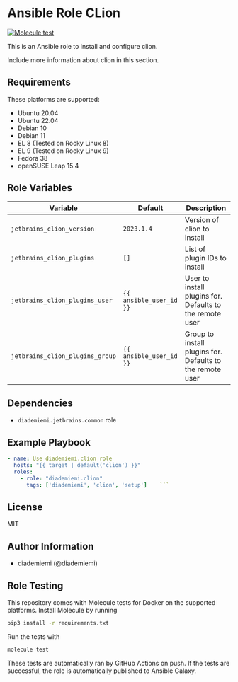 Ansible Role CLion
=========

[![Molecule test](https://github.com/diademiemi/ansible_collection_diademiemi.jetbrains/actions/workflows/ansible-role-clion.yml/badge.svg)](https://github.com/diademiemi/ansible_collection_diademiemi.jetbrains/actions/workflows/ansible-role-clion.yml)

This is an Ansible role to install and configure clion.

Include more information about clion in this section.

Requirements
------------
These platforms are supported:
- Ubuntu 20.04
- Ubuntu 22.04
- Debian 10
- Debian 11
- EL 8 (Tested on Rocky Linux 8)
- EL 9 (Tested on Rocky Linux 9)
- Fedora 38
- openSUSE Leap 15.4

<!--
- List hardware requirements here  
-->

Role Variables
--------------

Variable | Default | Description
--- | --- | ---
`jetbrains_clion_version` | `2023.1.4` | Version of clion to install
`jetbrains_clion_plugins` | `[]` | List of plugin IDs to install
`jetbrains_clion_plugins_user` | `{{ ansible_user_id }}` | User to install plugins for. Defaults to the remote user
`jetbrains_clion_plugins_group` | `{{ ansible_user_id }}` | Group to install plugins for. Defaults to the remote user

<!--
`variable` | `default` | Variable example
`long_variable` | See [defaults/main.yml](./defaults/main.yml) | Variable referring to defaults
`distro_specific_variable` | See [vars/debian.yml](./vars/debian.yml) | Variable referring to distro-specific variables
-->

Dependencies
------------
<!-- List dependencies on other roles or criteria -->
- `diademiemi.jetbrains.common` role


Example Playbook
----------------

```yaml
- name: Use diademiemi.clion role
  hosts: "{{ target | default('clion') }}"
  roles:
    - role: "diademiemi.clion"
      tags: ['diademiemi', 'clion', 'setup']    ```

```

License
-------

MIT

Author Information
------------------

- diademiemi (@diademiemi)

Role Testing
------------

This repository comes with Molecule tests for Docker on the supported platforms.
Install Molecule by running

```bash
pip3 install -r requirements.txt
```

Run the tests with

```bash
molecule test
```

These tests are automatically ran by GitHub Actions on push. If the tests are successful, the role is automatically published to Ansible Galaxy.
